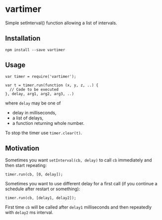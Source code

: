# vartimer
Simple setInterval() function allowing a list of intervals.

## Installation
```
npm install --save vartimer
```

## Usage
```
var timer = require('vartimer');

var t = timer.run(function (x, y, z, ..) {
  // Code to be executed
}, delay, arg1, arg2, arg3, ..)
```
where `delay` may be one of
* delay in milliseconds,
* a list of delays,
* a function returning whole number.

To stop the timer use `timer.clear(t)`.

## Motivation
Sometimes you want `setInterval(cb, delay)` to call `cb` immediately and then start repeating:
```
timer.run(cb, [0, delay]);
```
Sometimes you want to use different delay for a first call (if you continue a schedule after restart or something):
```
timer.run(cb, [delay1, delay2]);
```
First time `cb` will be called after `delay1` milliseconds and then repeatedly with `delay2` ms interval.

